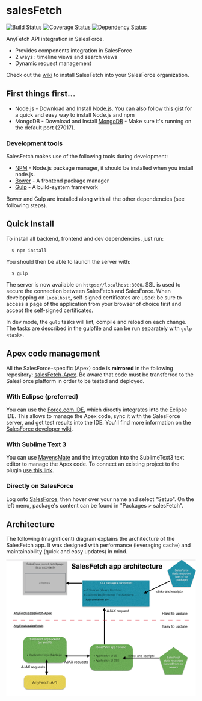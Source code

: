 # salesFetch
[![Build Status](https://travis-ci.org/AnyFetch/salesFetch.svg)](https://travis-ci.org/AnyFetch/salesFetch)
[![Coverage Status](https://coveralls.io/repos/AnyFetch/salesFetch/badge.png)](https://coveralls.io/r/AnyFetch/salesFetch)
[![Dependency Status](https://david-dm.org/AnyFetch/salesFetch.svg?theme=shields.io)](https://david-dm.org/AnyFetch/salesFetch)

AnyFetch API integration in SalesForce.

* Provides components integration in SalesForce
* 2 ways : timeline views and search views
* Dynamic request management

Check out the [wiki](https://github.com/AnyFetch/salesFetch/wiki/Installation-guide) to install SalesFetch into your SalesForce organization.


## First things first...

* Node.js - Download and Install [Node.js](http://www.nodejs.org/download/). You can also follow [this gist](https://gist.github.com/isaacs/579814) for a quick and easy way to install Node.js and npm
* MongoDB - Download and Install [MongoDB](http://www.mongodb.org/downloads) - Make sure it's running on the default port (27017).

### Development tools

SalesFetch makes use of the following tools during development:

* [NPM](https://www.npmjs.org/) - Node.js package manager, it should be installed when you install node.js.
* [Bower](http://bower.io/) - A frontend package manager
* [Gulp](http://gulpjs.com/) - A build-system framework

Bower and Gulp are installed along with all the other dependencies (see following steps).

## Quick Install

To install all backend, frontend and dev dependencies, just run:

```
  $ npm install
```

You should then be able to launch the server with:
```
  $ gulp
```

The server is now available on `https://localhost:3000`. SSL is used to secure the connection between SalesFetch and SalesForce. When developping on `localhost`, self-signed certificates are used: be sure to access a page of the application from your browser of choice first and accept the self-signed certificates.

In dev mode, the `gulp` tasks will lint, compile and reload on each change. The tasks are described in the [gulpfile]() and can be run separately with `gulp <task>`.

## Apex code management

All the SalesForce-specific (Apex) code is **mirrored** in the following repository: [salesFetch-Apex](https://github.com/Papiel/salesFetch-Apex).
Be aware that code must be transferred to the SalesForce platform in order to be tested and deployed.

### With Eclipse (preferred)

You can use the [Force.com IDE](https://wiki.developerforce.com/page/Force.com_IDE), which directly integrates into the Eclipse IDE. This allows to manage the Apex code, sync it with the SalesForce server, and get test results into the IDE. You'll find more information on the [SalesForce developer wiki](https://wiki.developerforce.com/page/An_Introduction_to_Force_IDE).

### With Sublime Text 3

You can use [MavensMate](http://mavensmate.com/) and the integration into the SublimeText3 text editor to manage the Apex code. To connect an existing project to the plugin [use this link](http://mavensmate.com/Plugins/Sublime_Text/Existing_Projects).

### Directly on SalesForce
Log onto [SalesForce](http://salesforce.com), then hover over your name and select "Setup". On the left menu, package's content can be found in "Packages > salesFetch".

## Architecture

The following (magnificent) diagram explains the architecture of the SalesFetch app. It was designed with performance (leveraging cache) and maintainability (quick and easy updates) in mind.

![SalesFetch app architecture](images/architecture.png)
